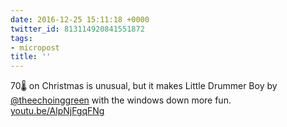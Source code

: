 ```yaml
---
date: 2016-12-25 15:11:18 +0000
twitter_id: 813114920841551872
tags:
- micropost
title: ''
---
```


70🌡 on Christmas is unusual, but it makes Little Drummer Boy by [@theechoinggreen](https://twitter.com/theechoinggreen) with the windows down more fun. [youtu.be/AlpNjFgqFNg](https://youtu.be/AlpNjFgqFNg)

